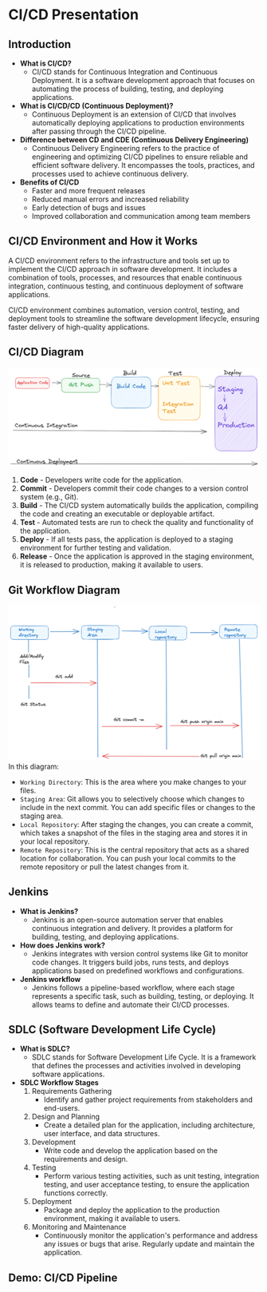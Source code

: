 # CI/CD Presentation

## Introduction

- **What is CI/CD?**
  - CI/CD stands for Continuous Integration and Continuous Deployment. It is a software development approach that focuses on automating the process of building, testing, and deploying applications.
- **What is CI/CD/CD (Continuous Deployment)?**
  - Continuous Deployment is an extension of CI/CD that involves automatically deploying applications to production environments after passing through the CI/CD pipeline.
- **Difference between CD and CDE (Continuous Delivery Engineering)**
  - Continuous Delivery Engineering refers to the practice of engineering and optimizing CI/CD pipelines to ensure reliable and efficient software delivery. It encompasses the tools, practices, and processes used to achieve continuous delivery.
- **Benefits of CI/CD**
  - Faster and more frequent releases
  - Reduced manual errors and increased reliability
  - Early detection of bugs and issues
  - Improved collaboration and communication among team members

## CI/CD Environment and How it Works

A CI/CD environment refers to the infrastructure and tools set up to implement the CI/CD approach in software development. It includes a combination of tools, processes, and resources that enable continuous integration, continuous testing, and continuous deployment of software applications.

CI/CD environment combines automation, version control, testing, and deployment tools to streamline the software development lifecycle, ensuring faster delivery of high-quality applications.
## CI/CD Diagram


![CI_CD diagram.png](images%2FCI_CD%20diagram.png)


1. **Code** - Developers write code for the application.
2. **Commit** - Developers commit their code changes to a version control system (e.g., Git).
3. **Build** - The CI/CD system automatically builds the application, compiling the code and creating an executable or deployable artifact.
4. **Test** - Automated tests are run to check the quality and functionality of the application.
5. **Deploy** - If all tests pass, the application is deployed to a staging environment for further testing and validation.
6. **Release** - Once the application is approved in the staging environment, it is released to production, making it available to users.


## Git Workflow Diagram


![gitdiagram(1).png](images%2Fgitdiagram%281%29.png)
In this diagram:

- `Working Directory`: This is the area where you make changes to your files.
- `Staging Area`: Git allows you to selectively choose which changes to include in the next commit. You can add specific files or changes to the staging area.
- `Local Repository`: After staging the changes, you can create a commit, which takes a snapshot of the files in the staging area and stores it in your local repository.
- `Remote Repository`: This is the central repository that acts as a shared location for collaboration. You can push your local commits to the remote repository or pull the latest changes from it.
## Jenkins

- **What is Jenkins?**
  - Jenkins is an open-source automation server that enables continuous integration and delivery. It provides a platform for building, testing, and deploying applications.
- **How does Jenkins work?**
  - Jenkins integrates with version control systems like Git to monitor code changes. It triggers build jobs, runs tests, and deploys applications based on predefined workflows and configurations.
- **Jenkins workflow**
  - Jenkins follows a pipeline-based workflow, where each stage represents a specific task, such as building, testing, or deploying. It allows teams to define and automate their CI/CD processes.

## SDLC (Software Development Life Cycle)

- **What is SDLC?**
  - SDLC stands for Software Development Life Cycle. It is a framework that defines the processes and activities involved in developing software applications.
- **SDLC Workflow Stages**
  1. Requirements Gathering
     - Identify and gather project requirements from stakeholders and end-users.
  2. Design and Planning
     - Create a detailed plan for the application, including architecture, user interface, and data structures.
  3. Development
     - Write code and develop the application based on the requirements and design.
  4. Testing
     - Perform various testing activities, such as unit testing, integration testing, and user acceptance testing, to ensure the application functions correctly.
  5. Deployment
     - Package and deploy the application to the production environment, making it available to users.
  6. Monitoring and Maintenance
     - Continuously monitor the application's performance and address any issues or bugs that arise. Regularly update and maintain the application.

## Demo: CI/CD Pipeline




